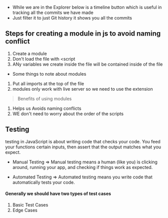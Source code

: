 - While we are in the Explorer below is a timeline button which is useful in tracking all the commits we have made
- Just filter it to just Git history it shows you all the commits


## Steps for creating a module in js to avoid naming conflict

1. Create a module
2. Don't load the file with <script
3. ANy variables we create inside the file will be contained inside of the file   

- Some things to note about modules

1. Put all imports at the top of the file
2. modules only work with live server so we need to use the extension 

> Benefits of using modules

1. Helps us Avoids naming conflicts
2. WE don't need to worry about the order of the scripts


## Testing  

testing in JavaScript is about writing code that checks your code. You feed your functions certain inputs, then assert that the output matches what you expect.

- Manual Testing => Manual testing means a human (like you) is clicking around, running your app, and checking if things work as expected.

- Automated Testing => Automated testing means you write code that automatically tests your code.

#### Generally we should have two types of test cases

1. Basic Test Cases
2. Edge Cases